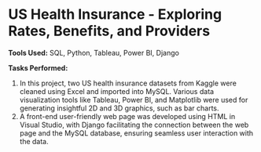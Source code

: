 # US Health Insurance - Exploring Rates, Benefits, and Providers

**Tools Used:** SQL, Python, Tableau, Power BI, Django

**Tasks Performed:**

1. In this project, two US health insurance datasets from Kaggle were cleaned using Excel and imported into MySQL. Various data visualization tools like Tableau, Power BI, and Matplotlib were used for generating insightful 2D and 3D graphics, such as bar charts.
2. A front-end user-friendly web page was developed using HTML in Visual Studio, with Django facilitating the connection between the web page and the MySQL database, ensuring seamless user interaction with the data.


